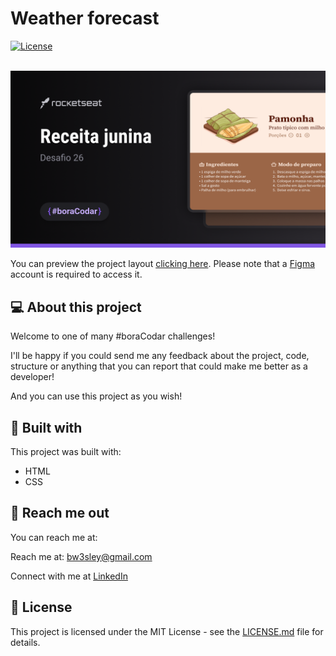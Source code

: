 # Weather forecast

<a href="../LICENSE.md">
    <img src="https://img.shields.io/badge/license-MIT-blue.svg" alt="License"/>
</a>

</br>
</br>

![Preview Screen](./assets/cover.png)

You can preview the project layout [clicking here](https://www.figma.com/community/file/1225440656930547927/Componente-de-Upload-%E2%80%A2-Desafio-14). Please note that a [Figma](https://figma.com) account is required to access it.

## 💻 About this project

Welcome to one of many #boraCodar challenges! 

I'll be happy if you could send me any feedback about the project, code, structure or anything that you can report that could make me better as a developer!

And you can use this project as you wish!

## 🚀 Built with

This project was built with:

- HTML
- CSS

## 📩 Reach me out

You can reach me at:

Reach me at: bw3sley@gmail.com

Connect with me at [LinkedIn](https://www.linkedin.com/in/bw3sley)

## 📝 License

This project is licensed under the MIT License - see the [LICENSE.md](../LICENSE.md) file for details.